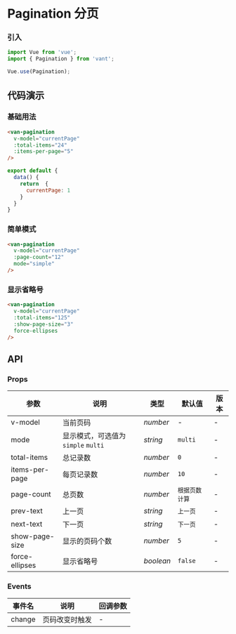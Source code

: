 
# Pagination 分页

### 引入

``` javascript
import Vue from 'vue';
import { Pagination } from 'vant';

Vue.use(Pagination);
```

## 代码演示

### 基础用法

```html
<van-pagination 
  v-model="currentPage" 
  :total-items="24" 
  :items-per-page="5"
/>
```

```javascript
export default {
  data() {
    return  {
      currentPage: 1
    }
  }
}
```

### 简单模式

```html
<van-pagination 
  v-model="currentPage" 
  :page-count="12"
  mode="simple" 
/>
```

### 显示省略号

```html
<van-pagination 
  v-model="currentPage" 
  :total-items="125" 
  :show-page-size="3" 
  force-ellipses
/>
```

## API

### Props

| 参数 | 说明 | 类型 | 默认值 | 版本 |
|------|------|------|------|------|
| v-model | 当前页码 | *number* | - | - |
| mode | 显示模式，可选值为 `simple` `multi` | *string* | `multi` | - |
| total-items | 总记录数 | *number* | `0` | - |
| items-per-page | 每页记录数 | *number* | `10` | - |
| page-count | 总页数 | *number* | `根据页数计算` | - |
| prev-text | 上一页 | *string* | `上一页` | - |
| next-text | 下一页 | *string* | `下一页` | - |
| show-page-size | 显示的页码个数 | *number* | `5` | - |
| force-ellipses | 显示省略号 | *boolean* | `false` | - |

### Events

| 事件名 | 说明 | 回调参数 |
|------|------|------|
| change | 页码改变时触发 | - |

